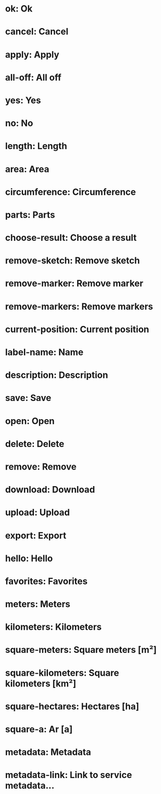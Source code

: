 ﻿# ok: Ok
# cancel: Cancel
# apply: Apply
# all-off: All off
# yes: Yes
# no: No

# length: Length
# area: Area
# circumference: Circumference

# parts: Parts
# choose-result: Choose a result

# remove-sketch: Remove sketch
# remove-marker: Remove marker
# remove-markers: Remove markers

# current-position: Current position

# label-name: Name

# description: Description

# save: Save
# open: Open
# delete: Delete
# remove: Remove
# download: Download
# upload: Upload
# export: Export

# hello: Hello

# favorites: Favorites

# meters: Meters
# kilometers: Kilometers
# square-meters: Square meters [m²]
# square-kilometers: Square kilometers [km²]
# square-hectares: Hectares [ha]
# square-a: Ar [a]

# metadata: Metadata
# metadata-link: Link to service metadata...